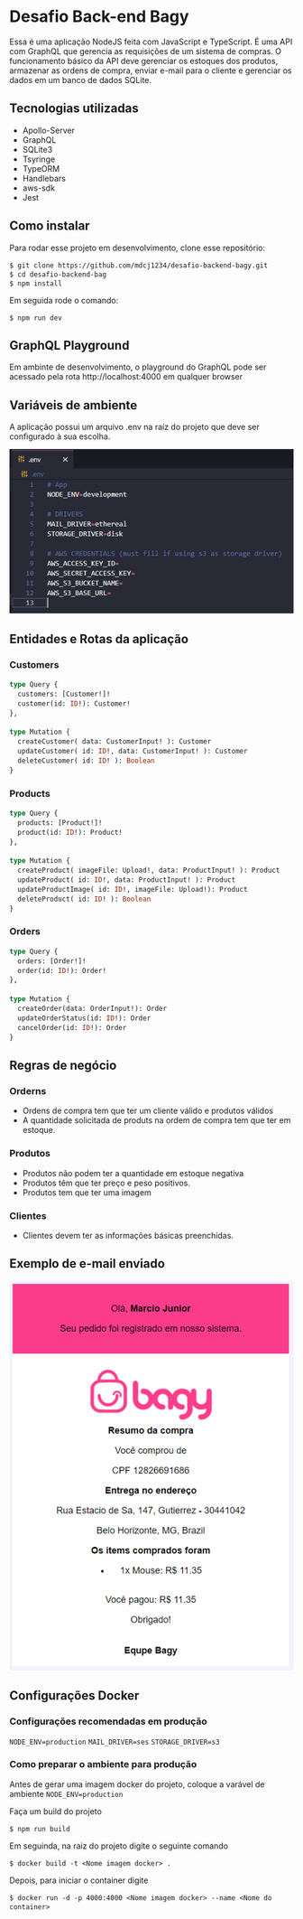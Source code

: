 # Desafio Back-end Bagy

Essa é uma aplicação NodeJS feita com JavaScript e TypeScript. É uma API com GraphQL que gerencia as requisições de um sistema de compras. O funcionamento básico da API deve gerenciar os estoques dos produtos, armazenar as ordens de compra, enviar e-mail para o cliente e gerenciar os dados em um banco de dados SQLite. 

## Tecnologias utilizadas

* Apollo-Server
* GraphQL
* SQLite3
* Tsyringe
* TypeORM
* Handlebars
* aws-sdk
* Jest

## Como instalar

Para rodar esse projeto em desenvolvimento, clone esse repositório: 

```
$ git clone https://github.com/mdcj1234/desafio-backend-bagy.git
$ cd desafio-backend-bag
$ npm install
```

Em seguida rode o comando:

```
$ npm run dev
```

## GraphQL Playground

Em ambinte de desenvolvimento, o playground do GraphQL pode ser acessado pela rota http://localhost:4000 em qualquer browser

## Variáveis de ambiente

A aplicação possui um arquivo .env na raíz do projeto que deve ser configurado à sua escolha.

![Env config](/assets/env_config.PNG)

## Entidades e Rotas da aplicação

### Customers

```graphql
type Query {
  customers: [Customer!]!
  customer(id: ID!): Customer!
},

type Mutation {
  createCustomer( data: CustomerInput! ): Customer
  updateCustomer( id: ID!, data: CustomerInput! ): Customer
  deleteCustomer( id: ID! ): Boolean
}
```

### Products

```graphql
type Query {
  products: [Product!]!
  product(id: ID!): Product!
},

type Mutation {
  createProduct( imageFile: Upload!, data: ProductInput! ): Product
  updateProduct( id: ID!, data: ProductInput! ): Product
  updateProductImage( id: ID!, imageFile: Upload!): Product
  deleteProduct( id: ID! ): Boolean
}
```

### Orders

```graphql
type Query {
  orders: [Order!]!
  order(id: ID!): Order!
},

type Mutation {
  createOrder(data: OrderInput!): Order
  updateOrderStatus(id: ID!): Order
  cancelOrder(id: ID!): Order
}
```
## Regras de negócio

### Orderns

* Ordens de compra tem que ter um cliente válido e produtos válidos
* A quantidade solicitada de produts na ordem de compra tem que ter em estoque.

### Produtos

* Produtos não podem ter a quantidade em estoque negativa
* Produtos têm que ter preço e peso positivos.
* Produtos tem que ter uma imagem

### Clientes

* Clientes devem ter as informações básicas preenchidas.

## Exemplo de e-mail enviado

![Email example](/assets/email_example.PNG)

## Configurações Docker

### Configurações recomendadas em produção

`NODE_ENV=production`
`MAIL_DRIVER=ses`
`STORAGE_DRIVER=s3`

### Como preparar o ambiente para produção

Antes de gerar uma imagem docker do projeto, coloque a varável de ambiente `NODE_ENV=production`

Faça um build do projeto

```
$ npm run build
```

Em seguinda, na raiz do projeto digite o seguinte comando

```
$ docker build -t <Nome imagem docker> .
```

Depois, para iniciar o container digite

```
$ docker run -d -p 4000:4000 <Nome imagem docker> --name <Nome do container>
```
